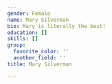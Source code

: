 ```yaml
---
gender: Female
name: Mary Silverman
bio: Mary is literally the best!
education: []
skills: []
group:
  favorite_color: ''
  another_field: ''
title: Mary Silverman

---
```

